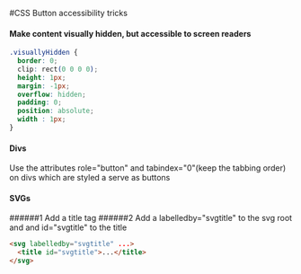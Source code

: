 #CSS Button accessibility tricks

#### Make content visually hidden, but accessible to screen readers

```css
.visuallyHidden {
  border: 0;
  clip: rect(0 0 0 0);
  height: 1px;
  margin: -1px;
  overflow: hidden;
  padding: 0;
  position: absolute;
  width : 1px;
}
```

#### Divs 
Use the attributes role="button" and tabindex="0"(keep the tabbing order) on divs which are styled a serve as buttons

#### SVGs
######1 Add a title tag
######2 Add a labelledby="svgtitle" to the svg root and and id="svgtitle" to the title
```html
<svg labelledby="svgtitle" ...>
  <title id="svgtitle">...</title>
</svg>
``` 
